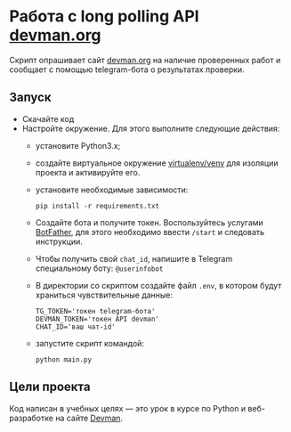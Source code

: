 # Работа с long polling API [devman.org](https://dvmn.org)

Скрипт опрашивает сайт [devman.org](https://dvmn.org) на наличие проверенных работ и сообщает с помощью telegram-бота о результатах проверки.

## Запуск

- Скачайте код
- Настройте окружение. Для этого выполните следующие действия:
  - установите Python3.x;
  - создайте виртуальное окружение [virtualenv/venv](https://docs.python.org/3/library/venv.html) для изоляции проекта и активируйте его.
  - установите необходимые зависимости:

    ```
    pip install -r requirements.txt
    ```
  - Создайте бота и получите токен. Воспользуйтесь услугами [BotFather](https://telegram.me/BotFather), для этого необходимо
    ввести `/start` и следовать инструкции.
  - Чтобы получить свой `chat_id`, напишите в Telegram специальному боту: `@userinfobot`
  - В директории со скриптом создайте файл `.env`, в котором будут храниться чувствительные данные:
    ```
    TG_TOKEN='токен telegram-бота'
    DEVMAN_TOKEN='токен API devman'
    CHAT_ID='ваш чат-id'
    ```
  - запустите скрипт командой:

    ```
    python main.py
    ```
## Цели проекта
Код написан в учебных целях — это урок в курсе по Python и веб-разработке на сайте [Devman](https://dvmn.org).
